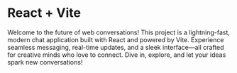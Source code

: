 # React + Vite

Welcome to the future of web conversations! This project is a lightning-fast, modern chat application built with React and powered by Vite. Experience seamless messaging, real-time updates, and a sleek interface—all crafted for creative minds who love to connect. Dive in, explore, and let your ideas spark new conversations!